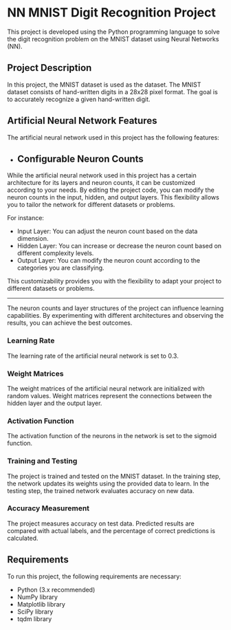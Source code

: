 # NN MNIST Digit Recognition Project

This project is developed using the Python programming language to solve the digit recognition problem on the MNIST dataset using  Neural Networks (NN).

## Project Description

In this project, the MNIST dataset is used as the dataset. The MNIST dataset consists of hand-written digits in a 28x28 pixel format. The goal is to accurately recognize a given hand-written digit.

## Artificial Neural Network Features

The artificial neural network used in this project has the following features:


- ## Configurable Neuron Counts

While the artificial neural network used in this project has a certain architecture for its layers and neuron counts, it can be customized according to your needs. By editing the project code, you can modify the neuron counts in the input, hidden, and output layers. This flexibility allows you to tailor the network for different datasets or problems.

For instance:

- Input Layer: You can adjust the neuron count based on the data dimension.
- Hidden Layer: You can increase or decrease the neuron count based on different complexity levels.
- Output Layer: You can modify the neuron count according to the categories you are classifying.

This customizability provides you with the flexibility to adapt your project to different datasets or problems.

---

The neuron counts and layer structures of the project can influence learning capabilities. By experimenting with different architectures and observing the results, you can achieve the best outcomes.


### Learning Rate

The learning rate of the artificial neural network is set to 0.3.

### Weight Matrices

The weight matrices of the artificial neural network are initialized with random values. Weight matrices represent the connections between the hidden layer and the output layer.

### Activation Function

The activation function of the neurons in the network is set to the sigmoid function.

### Training and Testing

The project is trained and tested on the MNIST dataset. In the training step, the network updates its weights using the provided data to learn. In the testing step, the trained network evaluates accuracy on new data.

### Accuracy Measurement

The project measures accuracy on test data. Predicted results are compared with actual labels, and the percentage of correct predictions is calculated.

## Requirements

To run this project, the following requirements are necessary:
- Python (3.x recommended)
- NumPy library
- Matplotlib library
- SciPy library
- tqdm library


